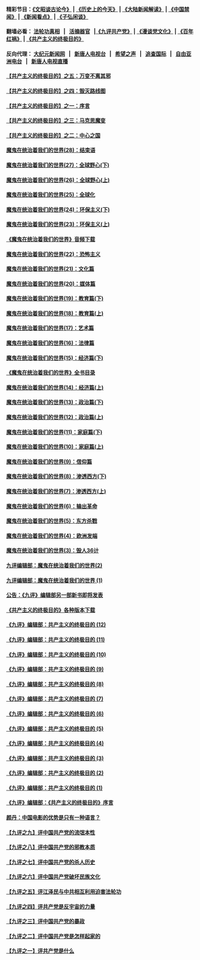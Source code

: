 #### 精彩节目：[《文昭谈古论今》](http://139.180.197.195/wenzhao) | [《历史上的今天》](http://139.180.197.195/today-in-history) | [《大陆新闻解读》](http://139.180.197.195/ntdtv-comedy) | [《中国禁闻》](http://139.180.197.195/ntdtv-news) | [《新闻看点》](http://139.180.197.195/news-insight) | [《子弘闲谈》](http://139.180.197.195/zihongxiantan/) 

 #### 翻墙必看： [法轮功真相](http://139.180.197.195:10000/videos/truth.html) &nbsp;&nbsp;|&nbsp;&nbsp; [活摘器官](http://139.180.197.195:10000/videos/res/Organs/) &nbsp;&nbsp;|[《九评共产党》](http://139.180.197.195:10000/videos/jiuping) | [《漫谈党文化》](http://139.180.197.195:10000/videos/mtdwh) | [《百年红祸》](http://139.180.197.195:10000/videos/bnhh) | [《共产主义的终极目的》](http://139.180.197.195:10000/videos/res/zjmd) 

 #### 反向代理： [大纪元新闻网](http://139.180.197.195:10080/) &nbsp;&nbsp;|&nbsp;&nbsp; [新唐人电视台](http://139.180.197.195:8000/) &nbsp;&nbsp;|&nbsp;&nbsp; [希望之声](http://139.180.197.195:8200/) &nbsp;&nbsp;|&nbsp;&nbsp; [追查国际](http://139.180.197.195:10010/) &nbsp;&nbsp;|&nbsp;&nbsp; [自由亚洲电台](http://139.180.197.195:9800/) &nbsp;&nbsp;|&nbsp;&nbsp; [新唐人电视直播](http://139.180.197.195/) 

#### [【共产主义的终极目的】之五：万变不离其邪](../pages/nsc422/n11091285.md?t=03061536) 

#### [【共产主义的终极目的】之四：毁灭路线图](../pages/nsc422/n11086284.md?t=03061536) 

#### [【共产主义的终极目的】之一：序言](../pages/nsc422/n11086077.md?t=03061536) 

#### [【共产主义的终极目的】之三：马克思魔变](../pages/nsc422/n11061941.md?t=03061536) 

#### [【共产主义的终极目的】之二：中心之国](../pages/nsc422/n11047728.md?t=03061536) 

#### [魔鬼在统治着我们的世界(28)：结束语](../pages/nsc422/n10936246.md?t=03061536) 

#### [魔鬼在统治着我们的世界(27)：全球野心(下)](../pages/nsc422/n10928319.md?t=03061536) 

#### [魔鬼在统治着我们的世界(26)：全球野心(上)](../pages/nsc422/n10900318.md?t=03061536) 

#### [魔鬼在统治着我们的世界(25)：全球化](../pages/nsc422/n10788205.md?t=03061536) 

#### [魔鬼在统治着我们的世界(24)：环保主义(下)](../pages/nsc422/n10695307.md?t=03061536) 

#### [魔鬼在统治着我们的世界(23)：环保主义(上)](../pages/nsc422/n10688613.md?t=03061536) 

#### [《魔鬼在统治着我们的世界》音频下载](../pages/nsc422/n10635553.md?t=03061536) 

#### [魔鬼在统治着我们的世界(22)：恐怖主义](../pages/nsc422/n10614727.md?t=03061536) 

#### [魔鬼在统治着我们的世界(21)：文化篇](../pages/nsc422/n10597706.md?t=03061536) 

#### [魔鬼在统治着我们的世界(20)：媒体篇](../pages/nsc422/n10586579.md?t=03061536) 

#### [魔鬼在统治着我们的世界(19)：教育篇(下)](../pages/nsc422/n10564808.md?t=03061536) 

#### [魔鬼在统治着我们的世界(18)：教育篇(上)](../pages/nsc422/n10526970.md?t=03061536) 

#### [魔鬼在统治着我们的世界(17)：艺术篇](../pages/nsc422/n10499093.md?t=03061536) 

#### [魔鬼在统治着我们的世界(16)：法律篇](../pages/nsc422/n10485969.md?t=03061536) 

#### [魔鬼在统治着我们的世界(15)：经济篇(下)](../pages/nsc422/n10469975.md?t=03061536) 

#### [《魔鬼在统治着我们的世界》全书目录](../pages/nsc422/n10464261.md?t=03061536) 

#### [魔鬼在统治着我们的世界(14)：经济篇(上)](../pages/nsc422/n10457370.md?t=03061536) 

#### [魔鬼在统治着我们的世界(13)：政治篇(下)](../pages/nsc422/n10448270.md?t=03061536) 

#### [魔鬼在统治着我们的世界(12)：政治篇(上)](../pages/nsc422/n10444576.md?t=03061536) 

#### [魔鬼在统治着我们的世界(11)：家庭篇(下)](../pages/nsc422/n10440961.md?t=03061536) 

#### [魔鬼在统治着我们的世界(10)：家庭篇(上)](../pages/nsc422/n10435448.md?t=03061536) 

#### [魔鬼在统治着我们的世界(9)：信仰篇](../pages/nsc422/n10432159.md?t=03061536) 

#### [魔鬼在统治着我们的世界(8)：渗透西方(下)](../pages/nsc422/n10429603.md?t=03061536) 

#### [魔鬼在统治着我们的世界(7)：渗透西方(上)](../pages/nsc422/n10426013.md?t=03061536) 

#### [魔鬼在统治着我们的世界(6)：输出革命](../pages/nsc422/n10421536.md?t=03061536) 

#### [魔鬼在统治着我们的世界(5)：东方杀戮](../pages/nsc422/n10417707.md?t=03061536) 

#### [魔鬼在统治着我们的世界(4)：欧洲发端](../pages/nsc422/n10414890.md?t=03061536) 

#### [魔鬼在统治着我们的世界(3)：毁人36计](../pages/nsc422/n10411583.md?t=03061536) 

#### [九评编辑部：魔鬼在统治着我们的世界(2)](../pages/nsc422/n10410036.md?t=03061536) 

#### [九评编辑部：魔鬼在统治着我们的世界 (1)](../pages/nsc422/n10406825.md?t=03061536) 

#### [公告：《九评》编辑部另一部新书即将发表](../pages/nsc422/n10405104.md?t=03061536) 

#### [《共产主义的终极目的》各种版本下载](../pages/nsc422/n10022138.md?t=03061536) 

#### [《九评》编辑部：共产主义的终极目的 (12)](../pages/nsc422/n9933272.md?t=03061536) 

#### [《九评》编辑部：共产主义的终极目的 (11)](../pages/nsc422/n9924973.md?t=03061536) 

#### [《九评》编辑部：共产主义的终极目的 (10)](../pages/nsc422/n9920883.md?t=03061536) 

#### [《九评》编辑部：共产主义的终极目的 (9)](../pages/nsc422/n9916363.md?t=03061536) 

#### [《九评》编辑部：共产主义的终极目的 (8)](../pages/nsc422/n9912488.md?t=03061536) 

#### [《九评》编辑部：共产主义的终极目的 (7)](../pages/nsc422/n9901176.md?t=03061536) 

#### [《九评》编辑部：共产主义的终极目的 (6)](../pages/nsc422/n9899359.md?t=03061536) 

#### [《九评》编辑部：共产主义的终极目的 (5)](../pages/nsc422/n9893174.md?t=03061536) 

#### [《九评》编辑部：共产主义的终极目的 (4)](../pages/nsc422/n9891246.md?t=03061536) 

#### [《九评》编辑部：共产主义的终极目的 (3)](../pages/nsc422/n9879879.md?t=03061536) 

#### [《九评》编辑部：共产主义的终极目的 (2)](../pages/nsc422/n9876205.md?t=03061536) 

#### [《九评》编辑部：共产主义的终极目的 (1)](../pages/nsc422/n9865857.md?t=03061536) 

#### [《九评》编辑部：《共产主义的终极目的》序言](../pages/nsc422/n9862666.md?t=03061536) 

#### [颜丹：中国电影的优势是只有一种语言？](../pages/nsc422/n9583062.md?t=03061536) 

#### [【九评之九】评中国共产党的流氓本性](../pages/nsc422/n737542.md?t=03061536) 

#### [【九评之八】评中国共产党的邪教本质](../pages/nsc422/n735942.md?t=03061536) 

#### [【九评之七】评中国共产党的杀人历史](../pages/nsc422/n733806.md?t=03061536) 

#### [【九评之六】评中国共产党破坏民族文化](../pages/nsc422/n731667.md?t=03061536) 

#### [【九评之五】评江泽民与中共相互利用迫害法轮功](../pages/nsc422/n730058.md?t=03061536) 

#### [【九评之四】评共产党是反宇宙的力量](../pages/nsc422/n727814.md?t=03061536) 

#### [【九评之三】评中国共产党的暴政](../pages/nsc422/n725597.md?t=03061536) 

#### [【九评之二】评中国共产党是怎样起家的](../pages/nsc422/n723946.md?t=03061536) 

#### [【九评之一】评共产党是什么](../pages/nsc422/n722529.md?t=03061536) 


